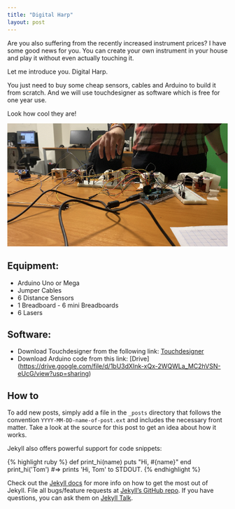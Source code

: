 ```yaml
---
title: "Digital Harp"
layout: post
---
```


Are you also suffering from the recently increased instrument prices? I have some good news for you. You can create your own instrument in your house and play it without even actually touching it.

Let me introduce you. Digital Harp.

You just need to buy some cheap sensors, cables and Arduino to build it from scratch. And we will use touchdesigner as software which is free for one year use. 

Look how cool they are!

![sensor](https://github.com/betuldince/betuldince.github.io/blob/master/assets/images/sensor.jpeg)

## Equipment:

- Arduino Uno or Mega
- Jumper Cables
- 6 Distance Sensors
- 1 Breadboard - 6 mini Breadboards
- 6 Lasers

## Software:

- Download Touchdesigner from the following link: [Touchdesigner](https://derivative.ca/download)
- Download Arduino code from this link: [Drive] (https://drive.google.com/file/d/1bU3dXInk-xQx-2WQWLa_MC2hVSN-eUcG/view?usp=sharing)

## How to



To add new posts, simply add a file in the `_posts` directory that follows the convention `YYYY-MM-DD-name-of-post.ext` and includes the necessary front matter. Take a look at the source for this post to get an idea about how it works.

Jekyll also offers powerful support for code snippets:

{% highlight ruby %}
def print_hi(name)
  puts "Hi, #{name}"
end
print_hi('Tom')
#=> prints 'Hi, Tom' to STDOUT.
{% endhighlight %}

Check out the [Jekyll docs][jekyll-docs] for more info on how to get the most out of Jekyll. File all bugs/feature requests at [Jekyll’s GitHub repo][jekyll-gh]. If you have questions, you can ask them on [Jekyll Talk][jekyll-talk].

[jekyll-docs]: http://jekyllrb.com/docs/home
[jekyll-gh]:   https://github.com/jekyll/jekyll
[jekyll-talk]: https://talk.jekyllrb.com/

